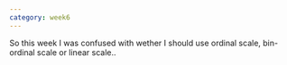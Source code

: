 ```yaml
---
category: week6
---
```


So this week I was confused with wether I should use ordinal scale, bin-ordinal scale or linear scale..
